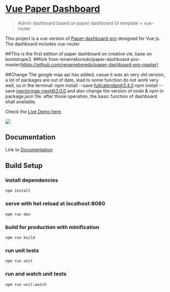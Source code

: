 # [Vue Paper Dashboard](https://www.creative-tim.com/product/vue-paper-dashboard-pro)

> Admin dashboard based on paper dashboard UI template + vue-router

This project is a vue version of [Paper-dashboard-pro](https://www.creative-tim.com/product/paper-dashboard-pro)
designed for Vue js. The dashboard includes vue-router

##This is the first edition of paper dashboard on creative vie, base on bootstrape3.
##fork from renanreboredo/paper-dashboard-pro-master(https://github.com/renanreboredo/paper-dashboard-pro-master)

##Change
The google map api has added, casue it was an very old version, a lot of packages are out of date, lead to some function do not work very well,
so in the terminal: 
npm install --save fullcalendar@3.4.0
npm install --save jvectormap-next@3.0.0
and also change the version of node & npm in package.json file.
after those operation, the basic function of dashboard shall available.


Check the [Live Demo here](https://cristijora.github.io/paper-dashboard-pro/#/admin/overview).

![](http://i.imgur.com/3iC1hOs.gif)

## Documentation
Link to [Documentation](https://cristijora.github.io/paper-dashboard-pro/documentation.html?selectedKind=Buttons&selectedStory=Default&full=0&down=1&left=1&panelRight=0&downPanel=tuchk4%2Freadme%2Fpanel)

## Build Setup

### install dependencies
`npm install`
### serve with hot reload at localhost:8080
`npm run dev`
### build for production with minification
`npm run build`
### run unit tests
`npm run unit`
### run and watch unit tests
`npm run unit:watch`


[CHANGELOG]: ./CHANGELOG.md
